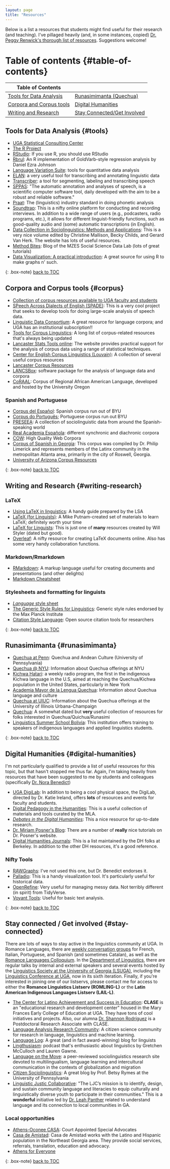 ```yaml
---
layout: page
title: "Resources"
---
```


Below is a list a resources that students might find useful for their research (and teaching). I've pillaged heavily (and, in some instances, copied) [Dr. Peggy Renwick's thorough list of resources](http://faculty.franklin.uga.edu/mrenwick/phonetics-phonology-resources). Suggestions welcome!

# Table of contents {#table-of-contents} 

Table of Contents              |   |
---------------------------------------------------|------------------------------------------------|
[Tools for Data Analysis](#tools)                      | [Runasimimanta (Quechua)](#runasimimanta)    |
[Corpora and Corpus tools](#corpus)   | [Digital Humanities](#digital-humanities)   |
[Writing and Research](#writing-research)     |[Stay Connected/Get Involved](#stay-connected)   |

## Tools for Data Analysis {#tools} 
- [UGA Statistical Consulting Center](http://www.stat.uga.edu/consulting)
- [The R Project](http://www.r-project.org/)
- [RStudio](https://www.rstudio.com/): If you use R, you should use RStudio
- [Rbrul](http://www.danielezrajohnson.com/rbrul.html): An R implementation of GoldVarb-style regression analysis by Daniel Ezra Johnson
- [Language Variation Suite](https://languagevariationsuite.shinyapps.io/Pages/): tools for quantitative data analysis
- [ELAN](https://tla.mpi.nl/tools/tla-tools/elan/): a very useful tool for transcribing and annotating linguistic data
- [Transcriber](http://trans.sourceforge.net/en/presentation.php): a tool for segmenting, labeling and transcribing speech
- [SPPAS](http://www.sppas.org/): "The automatic annotation and analyses of speech, is a scientific computer software tool, daily developed with the aim to be a robust and reliable software."
- [Praat](http://www.fon.hum.uva.nl/praat/): The (linguistics) industry standard in doing phonetic analysis
- [Soundtrap](https://www.soundtrap.com/): This is a nifty online platform for conducting and recording interviews. In addition to a wide range of users (e.g., podcasters, radio programs, etc.), it allows for different linguist-friendly functions, such as good-quality audio and (some) automatic transcriptions (in English).
- [Data Collection in Sociolinguistics: Methods and Applications](https://sociolinguisticdatacollection.com/): This is a very nice volume edited by Christine Mallison, Becky Childs, and Gerard Van Herk. The website has lots of useful resources.
- [Method Bites](https://www.mzes.uni-mannheim.de/socialsciencedatalab/): Blog of the MZES Social Science Data Lab (lots of great tutorials)
- [Data Visualization: A practical introduction](https://socviz.co/): A great source for using R to make graphs n' such.

{: .box-note}
[back to TOC](#table-of-contents) 

## Corpora and Corpus tools {#corpus} 
- [Collection of corpus resources available to UGA faculty and students](http://research.franklin.uga.edu/linglab/corpora)
- [SPeech Across Dialects of English (SPADE)](https://spade.glasgow.ac.uk/): This is a very cool project that seeks to develop tools for doing large-scale analysis of speech data.
- [Linguistic Data Consortium](https://www.ldc.upenn.edu/): A great resource for language corpora; and UGA has an institutional subscription!!
- [Tools for Corpus Linguistics](https://corpus-analysis.com/): A long list of corpus-related resources that's always being updated
- [Lancaster Stats Tools online](http://corpora.lancs.ac.uk/stats/index.php): The website provides practical support for the analysis of corpus data using a range of statistical techniques.
- <a href="https://uclouvain.be/en/research-institutes/ilc/cecl/corpora.html">Center for English Corpus Linguistics (Louvain)</a>: A collection of several useful corpus resources
- <a href="https://cqpweb.lancs.ac.uk/">Lancaster Corpus Resources</a>
- <a href="http://corpora.lancs.ac.uk/lancsbox/">LANCSBox</a>: software package for the analysis of language data and corpora
- <a href="http://lingtools.uoregon.edu/coraal/explorer/">CoRAAL</a>: Corpus of Regional African American Language, developed and hosted by the University Oregon

### Spanish and Portuguese
- [Corpus del Español](http://www.corpusdelespanol.org/): Spanish corpus run out of BYU
- <a href="http://www.corpusdoportugues.org/">Corpus do Português</a>; Portuguese corpus run out BYU
- <a href="http://preseea.linguas.net/">PRESEEA</a>: A collection of sociolinguistic data from around the Spanish-speaking world
- <a href="http://www.rae.es/recursos/banco-de-datos">Real Academia Española</a>: different synchronic and diachronic corpora
- <a href="https://www.webcorpora.org/">COW</a>: High Quality Web Corpora
- [Corpus of Spanish in Georgia](https://encompass.eku.edu/corpusspanga/): This corpus was compiled by Dr. Philip Limerick and represents members of the Latinx community in the metropolitan Atlanta area, primarily in the city of Roswell, Georgia.
- <a href="https://cesa.arizona.edu/links-other-sociolinguistic-corpora">University of Arizona Corpus Resources</a>

{: .box-note}
[back to TOC](#table-of-contents)

## Writing and Research {#writing-research}

### LaTeX
- [Using LaTeX in linguistics](https://www.linguisticsociety.org/content/using-latex-linguistics): A handy guide prepared by the LSA
- [LaTeX (for Linguists)](https://psumikeputnam.weebly.com/latex-for-linguists.html): A Mike Putnam-created set of materials to learn LaTeX; definitely worth your time
- [LaTeX for Linguists](https://wstyler.ucsd.edu/latex/): This is just one of **many** resources created by Will Styler (dated but good).
- <a href="http://www.overleaf.com">Overleaf</a>: A nifty resource for creating LaTeX documents online. Also has some very handy collaboration functions.

### Markdown/Rmarkdown
- <a href="https://rmarkdown.rstudio.com/">RMarkdown</a>: A markup language useful for creating documents and presentations (and other delights)
- [Markdown Cheatsheet](https://github.com/adam-p/markdown-here/wiki/Markdown-Cheatsheet)

### Stylesheets and formatting for linguists
- <a href="https://www.linguisticsociety.org/sites/default/files/style-sheet.pdf"><em>Language</em> style sheet</a>
- [The Generic Style Rules for Linguistics](https://www.eva.mpg.de/linguistics/past-research-resources/resources/generic-style-rules): Generic style rules endorsed by the Max Planck Institute
- [Citation Style Language](https://citationstyles.org/): Open source citation tools for researchers


{: .box-note}
[back to TOC](#table-of-contents) 

## Runasimimanta {#runasimimanta}
- <a href="https://web.sas.upenn.edu/quechua/">Quechua at Penn</a>: Quechua and Andean Culture (University of Pennsylvania)
- <a href="https://as.nyu.edu/content/nyu-as/as/research-centers/clacs/quechua.html">Quechua @ NYU</a>: Information about Quechua offerings at NYU
- <a href="https://kichwahatari.org/">Kichwa Hatari</a>: a weekly radio program, the first in the indigenous Kichwa language in the U.S, aimed at reaching the Quechua/Kichwa population in the United States, particularly in New York
- <a href="http://amlq.org.pe/">Academia Mayor de la Lengua Quechua</a>: Information about Quechua language and culture
- <a href="http://www.clacs.illinois.edu/quechua/">Quechua at UIUC</a>: Information about the Quechua offerings at the University of Illinois Urbana-Champaign
- <a href="http://www.quechua.org.uk/">Quechua</a>: A somewhat dated but <strong>very </strong>useful collection of resources for folks interested in Quechua/Quichua/Runasimi
- [Linguistics Summer School Bolivia](https://www.lssbolivia.com/?fbclid=IwAR0RdJpESc70ZuTjig1HtGsB2k9cRdb5lAzF3wzkuBe0nDFbATUjN7oYdCY): This institution offers training to speakers of indigenous languages and applied linguistics students.

{: .box-note}
[back to TOC](#table-of-contents) 

## Digital Humanities {#digital-humanities}
I'm not particularly qualified to provide a list of useful resources for this topic, but that hasn't stopped me thus far. Again, I'm taking heavily from resources that have been suggested to me by students and colleagues (specifically [Dr. Nora Benedict](https://norabenedict.github.io/index.html))

- [UGA DigiLab](https://digi.uga.edu/digilab/#1544564021635-6ae22572-cb2d): In addition to being a cool physical space, the DigiLab, directed by Dr. Katie Ireland, offers **lots** of resources and events for faculty and students.
- [Digital Pedagogy in the Humanities](https://digitalpedagogy.hcommons.org/?utm_campaign=digestapr20non&utm_medium=email&utm_source=mlaoutreach): This is a useful collection of materials and tools curated by the MLA.
- [*Debates in the Digital Humanities*](https://dhdebates.gc.cuny.edu/): This a nice resource for up-to-date research.
- [Dr. Miriam Posner's Blog](https://miriamposner.com/blog/tutorials-ive-written/): There are a number of **really** nice tutorials on Dr. Posner's website.
- [Digital Humanities Journals](https://digitalhumanities.berkeley.edu/resources/digital-humanities-journals): This is a list maintained by the DH folks at Berkeley. In addition to the other DH resources, it's a good reference.

### Nifty Tools
- [RAWGraphs](https://rawgraphs.io/): I've not used this one, but Dr. Benedict endorses it.
- [Palladio](https://hdlab.stanford.edu/palladio/): This is a handy visualization tool. It's particularly useful for historical data.
- [OpenRefine](https://openrefine.org/): Very useful for managing messy data. Not terribly different (in spirit) from TidyVerse.
- [Voyant Tools](https://voyant-tools.org/): Useful for basic text analysis.

{: .box-note}
[back to TOC](#table-of-contents) 

## Stay connected / Get involved {#stay-connected}
There are lots of ways to stay active in the linguistics community at UGA. In Romance Languages, there are [weekly conversation groups](http://rom.uga.edu/conversation-groups-and-language-tables) for French, Italian, Portuguese, and Spanish (and sometimes Catalan), as well as the [Romance Languages Colloquium](http://rom.uga.edu/events/all). In the [Department of Linguistics](http://www.linguistics.uga.edu/department-calendar), there are regular talks by internal and external speakers and several events hosted by the [Linguistics Society at the University of Georgia (LSUGA)](http://www.linguistics.uga.edu/lsuga), including the [Linguistics Conference at UGA](http://www.linguistics.uga.edu/linguistics-conference), now in its sixth iteration. Finally, if you're interested in joining one of our listservs, please contact me for access to either the **Romance Linguistics Listserv (ROMLING-L)** or the **Latin American Indigenous Languages Listserv (LAIL-L)**. 

- [The Center for Latino Achievement and Success in Education](https://coe.uga.edu/directory/latino-achievement): **CLASE** is an "educational research and development center" housed in the Mary Frances Early College of Education at UGA. They have tons of cool initiatives and projects. Also, our alumna [Dr. Shannon Rodríguez](https://people.coe.uga.edu/shannon-rodriguez/) is a Postdoctoral Research Associate with CLASE.
- [Language Analysis Research Community](https://languagearc.com/): A citizen science community for research in language, linguistics and machine learning.
- <a href="http://languagelog.ldc.upenn.edu/nll/">Language Log</a>: A great (and in fact award-winning)&nbsp;blog for linguists
- <a href="https://lingthusiasm.com/">Lingthusiasm</a>: podcast that's enthusiastic about linguistics by Gretchen McCulloch and Lauren Gawne.
- <a href="http://www.languageonthemove.com/#">Language on the Move</a>: a peer-reviewed sociolinguistics research site devoted to multilingualism, language learning and intercultural communication in the contexts of globalization and migration
- <a href="https://citizensociolinguistics.com/">Citizen Sociolinguistics</a>: A great blog by Prof. Betsy Rymes at the University of Pennsylvania
- [Linguistic Justic Collaborative](https://www.linguisticjusticecollaborative.com/): "The LJC’s mission is to identify, design, and sustain community language and literacies to equip culturally and linguistically diverse youth to participate in their communities." This is a **wonderful** initiative led by [Dr. Leah Panther](https://education.mercer.edu/faculty-and-staff/leah-panther/) related to understand language and its connection to local communities in GA.

### Local opportunities
- <a href="http://www.athensoconeecasa.org/">Athens-Oconee CASA</a>: Court Appointed Special Advocates
- [Casa de Amistad](http://athensamistad.com/): Casa de Amistad works with the Latino and Hispanic population in the Northeast Georgia area. They provide social services, referrals, translation, education and advocacy.
- <a href="https://athensforeveryone.com/">Athens for Everyone</a>

{: .box-note}
[back to TOC](#table-of-contents) 
